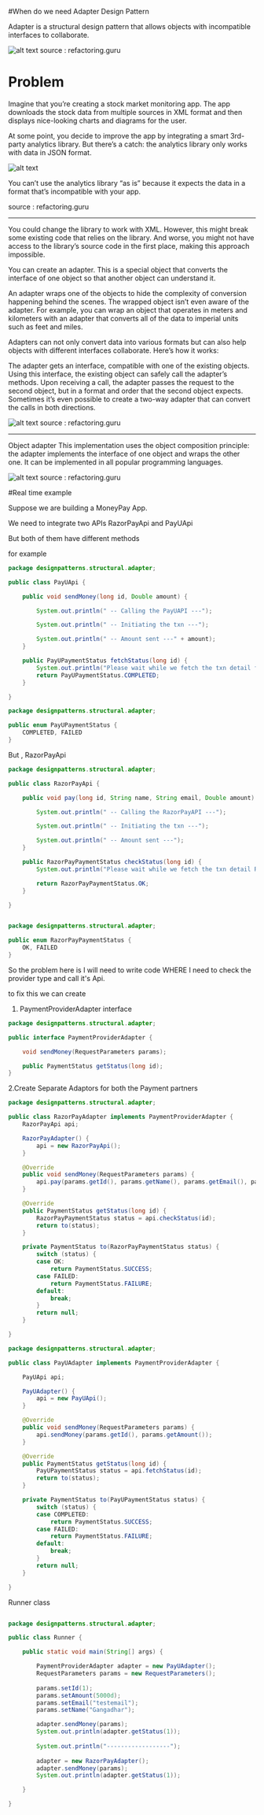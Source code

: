#When do we need Adapter Design Pattern

Adapter is a structural design pattern that allows objects with incompatible interfaces to collaborate.


   
   ![alt text](adapter1.png "Image")
   source : refactoring.guru
   
# Problem
Imagine that you’re creating a stock market monitoring app. The app downloads the stock data from multiple sources in XML format and then displays nice-looking charts and diagrams for the user.

At some point, you decide to improve the app by integrating a smart 3rd-party analytics library. But there’s a catch: the analytics library only works with data in JSON format.

   ![alt text](adapter2.png "Image")
   
   You can’t use the analytics library “as is” because it expects the data in a format that’s incompatible with your app.
   
   source : refactoring.guru
   
---

You could change the library to work with XML. However, this might break some existing code that relies on the library. And worse, you might not have access to the library’s source code in the first place, making this approach impossible.

You can create an adapter. This is a special object that converts the interface of one object so that another object can understand it.

An adapter wraps one of the objects to hide the complexity of conversion happening behind the scenes. The wrapped object isn’t even aware of the adapter. For example, you can wrap an object that operates in meters and kilometers with an adapter that converts all of the data to imperial units such as feet and miles.

Adapters can not only convert data into various formats but can also help objects with different interfaces collaborate. Here’s how it works:

The adapter gets an interface, compatible with one of the existing objects.
Using this interface, the existing object can safely call the adapter’s methods.
Upon receiving a call, the adapter passes the request to the second object, but in a format and order that the second object expects.
Sometimes it’s even possible to create a two-way adapter that can convert the calls in both directions.

   ![alt text](adapter3.png "Image")
      source : refactoring.guru
      
      
---

Object adapter
This implementation uses the object composition principle: the adapter implements the interface of one object and wraps the other one. It can be implemented in all popular programming languages.

   ![alt text](adapter4.png "Image")
      source : refactoring.guru
      
      
#Real time example 

Suppose we are building a MoneyPay App.

We need to integrate two APIs RazorPayApi and PayUApi

But both of them have different methods 


for example 

```java 
package designpatterns.structural.adapter;

public class PayUApi {

	public void sendMoney(long id, Double amount) {

		System.out.println(" -- Calling the PayUAPI ---");

		System.out.println(" -- Initiating the txn ---");

		System.out.println(" -- Amount sent ---" + amount);
	}

	public PayUPaymentStatus fetchStatus(long id) {
		System.out.println("Please wait while we fetch the txn detail from PayUAPI ");
		return PayUPaymentStatus.COMPLETED;
	}

}

package designpatterns.structural.adapter;

public enum PayUPaymentStatus {
	COMPLETED, FAILED
}

```

But , RazorPayApi 

```java 
package designpatterns.structural.adapter;

public class RazorPayApi {

	public void pay(long id, String name, String email, Double amount) {

		System.out.println(" -- Calling the RazorPayAPI ---");

		System.out.println(" -- Initiating the txn ---");

		System.out.println(" -- Amount sent ---");
	}

	public RazorPayPaymentStatus checkStatus(long id) {
		System.out.println("Please wait while we fetch the txn detail RazorPayAPI");

		return RazorPayPaymentStatus.OK;
	}

}


package designpatterns.structural.adapter;

public enum RazorPayPaymentStatus {
	OK, FAILED
}
```

So the problem here is I will need to write code WHERE I need to check the provider type and call it's 
Api.

to fix this we can create 

1. PaymentProviderAdapter interface 

```java
package designpatterns.structural.adapter;

public interface PaymentProviderAdapter {

	void sendMoney(RequestParameters params);

	public PaymentStatus getStatus(long id);
}
```

2.Create Separate Adaptors for both the Payment partners 

```java 
package designpatterns.structural.adapter;

public class RazorPayAdapter implements PaymentProviderAdapter {
	RazorPayApi api;

	RazorPayAdapter() {
		api = new RazorPayApi();
	}

	@Override
	public void sendMoney(RequestParameters params) {
		api.pay(params.getId(), params.getName(), params.getEmail(), params.getAmount());
	}

	@Override
	public PaymentStatus getStatus(long id) {
		RazorPayPaymentStatus status = api.checkStatus(id);
		return to(status);
	}

	private PaymentStatus to(RazorPayPaymentStatus status) {
		switch (status) {
		case OK:
			return PaymentStatus.SUCCESS;
		case FAILED:
			return PaymentStatus.FAILURE;
		default:
			break;
		}
		return null;
	}

}

package designpatterns.structural.adapter;

public class PayUAdapter implements PaymentProviderAdapter {

	PayUApi api;

	PayUAdapter() {
		api = new PayUApi();
	}

	@Override
	public void sendMoney(RequestParameters params) {
		api.sendMoney(params.getId(), params.getAmount());
	}

	@Override
	public PaymentStatus getStatus(long id) {
		PayUPaymentStatus status = api.fetchStatus(id);
		return to(status);
	}

	private PaymentStatus to(PayUPaymentStatus status) {
		switch (status) {
		case COMPLETED:
			return PaymentStatus.SUCCESS;
		case FAILED:
			return PaymentStatus.FAILURE;
		default:
			break;
		}
		return null;
	}

}
```

Runner class

```java

package designpatterns.structural.adapter;

public class Runner {

	public static void main(String[] args) {

		PaymentProviderAdapter adapter = new PayUAdapter();
		RequestParameters params = new RequestParameters();
		
		params.setId(1);
		params.setAmount(5000d);
		params.setEmail("testemail");
		params.setName("Gangadhar");

		adapter.sendMoney(params);
		System.out.println(adapter.getStatus(1));
		
		System.out.println("------------------");
		
		adapter = new RazorPayAdapter();
		adapter.sendMoney(params);
		System.out.println(adapter.getStatus(1));

	}

}

